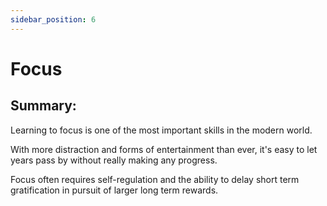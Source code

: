 ```yaml
---
sidebar_position: 6
---
```


# Focus

## Summary:

Learning to focus is one of the most important skills in the modern world.

With more distraction and forms of entertainment than ever, it's easy to let years 
pass by without really making any progress.

Focus often requires self-regulation and the ability to delay short term gratification in 
pursuit of larger long term rewards.









